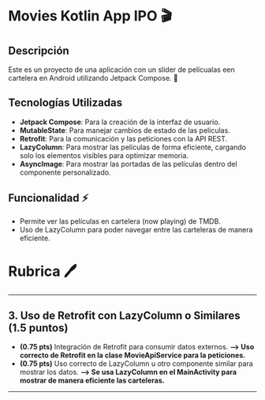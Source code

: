 # Movies Kotlin App IPO 🎬

## Descripción

Este es un proyecto de una aplicación con un slider de pelícualas een cartelera en Android utilizando Jetpack Compose. 📱

## Tecnologías Utilizadas

- **Jetpack Compose**: Para la creación de la interfaz de usuario.
- **MutableState**: Para manejar cambios de estado de las peliculas.
- **Retrofit**: Para la comunicación y las peticiones con la API REST.
- **LazyColumn**: Para mostrar las películas de forma eficiente, cargando solo los elementos visibles para optimizar memoria.
- **AsyncImage**: Para mostrar las portadas de las películas dentro del componente personalizado.

## Funcionalidad ⚡

- Permite ver las películas en cartelera (now playing) de TMDB.
- Uso de LazyColumn para poder navegar entre las carteleras de manera eficiente.

# Rubrica 🖊

---

## **3. Uso de Retrofit con LazyColumn o Similares (1.5 puntos)**  

- **(0.75 pts)** Integración de Retrofit para consumir datos externos.
**--> Uso correcto de Retrofit en la clase MovieApiService para la peticiones.**
- **(0.75 pts)** Uso correcto de LazyColumn u otro componente similar para mostrar los datos.
**--> Se usa LazyColumn en el MainActivity para mostrar de manera eficiente las carteleras.**

---
